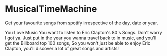 # MusicalTimeMachine
Get your favourite songs from spotify irrespective of the day, date or year.

You Love Music
You want to listen to Eric Clapton's 80's Songs.
Don't worry I got ya.
Just put in the year you wanna travel back to in music, and you'll get the Billboard top 100 songs, 
So you won't just be able to enjoy Eric Clapton, you'll discover a lot of great songs and artists!
